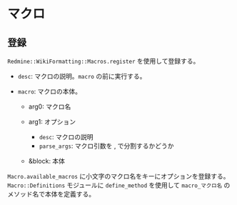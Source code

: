# マクロ

## 登録

`Redmine::WikiFormatting::Macros.register` を使用して登録する。

- `desc`: マクロの説明。`macro` の前に実行する。
- `macro`: マクロの本体。

  - arg0: マクロ名
  - arg1: オプション

    - `desc`: マクロの説明
    - `parse_args`: マクロ引数を , で分割するかどうか

  - &block: 本体

`Macro.available_macros` に小文字のマクロ名をキーにオプションを登録する。
`Macro::Definitions` モジュールに `define_method` を使用して `macro_マクロ名` のメソッド名で本体を定義する。
